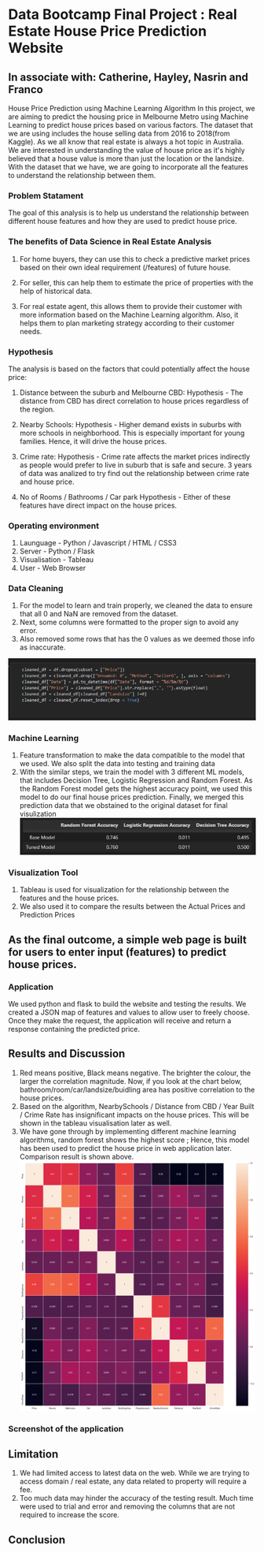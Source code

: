 # Data Bootcamp Final Project : Real Estate House Price Prediction Website
## In associate with: Catherine, Hayley, Nasrin and Franco

House Price Prediction using Machine Learning Algorithm
In this project, we are aiming to predict the housing price in Melbourne Metro using Machine Learning to predict house prices based on various factors. The dataset that we are using includes the house selling data from 2016 to 2018(from Kaggle).
As we all know that real estate is always a hot topic in Australia. We are interested in understanding the value of house price as it's highly believed that a house value is more than just the location or the landsize. With the dataset that we have, we are going to incorporate all the features to understand the relationship between them. 


### Problem Statament
The goal of this analysis is to help us understand the relationship between different house features and how they are used to predict house price.

### The benefits of Data Science in Real Estate Analysis
1. For home buyers, they can use this to check a predictive market prices based on their own ideal requirement (/features) of future house. 

2. For seller, this can help them to estimate the price of properties with the help of historical data. 

3. For real estate agent, this allows them to provide their customer with more information based on the Machine Learning algorithm. Also, it helps them to plan marketing strategy according to their customer needs.

### Hypothesis
The analysis is based on the factors that could potentially affect the house price:
1. Distance between the suburb and Melbourne CBD: 
   Hypothesis - The distance from CBD has direct correlation to house prices regardless of the region. 
	
2. Nearby Schools:
   Hypothesis - Higher demand exists in suburbs with more schools in neighborhood. This is especially important for young families. Hence, it will drive the house prices.

3. Crime rate: 
   Hypothesis - Crime rate affects the market prices indirectly as people would prefer to live in suburb that is safe and secure. 3 years of data was analized to try find out the relationship between crime rate and house price.

4. No of Rooms / Bathrooms / Car park
   Hypothesis - Either of these features have direct impact on the house prices.



### Operating environment
1. Launguage - Python / Javascript / HTML / CSS3
2. Server - Python / Flask
3. Visualisation - Tableau
4. User - Web Browser

### Data Cleaning
1. For the model to learn and train properly, we cleaned the data to ensure that all 0 and NaN are removed from the dataset.
2. Next, some columns were formatted to the proper sign to avoid any error.
3. Also removed some rows that has the 0 values as we deemed those info as inaccurate.

![cleaning image](images/datacleaning.PNG)

### Machine Learning
1. Feature transformation to make the data compatible to the model that we used. We also split the data into testing and training data
2. With the similar steps, we train the model with 3 different ML models, that includes Decision Tree, Logistic Regression and Random Forest. As the Random Forest model gets the highest accuracy point, we used this model to do our final house prices prediction. Finally, we merged this prediction data that we obstained to the original dataset for final visulization
![comparison image](images/comparison.png)


### Visualization Tool
1. Tableau is used for visualization for the relationship between the features and the house prices. 
2. We also used it to compare the results between the Actual Prices and Prediction Prices

## As the final outcome, a simple web page is built for users to enter input (features) to predict house prices.
### Application
We used python and flask to build the website and testing the results. We created a JSON map of features and values to allow user to freely choose. Once they make the request, the application will receive and return a response containing the predicted price.


## Results and Discussion
1. Red means positive, Black means negative. The brighter the colour, the larger the correlation magnitude. Now, if you look at the chart below, bathroom/room/car/landsize/buidling area has positive correlation to the house prices. 
2. Based on the algorithm, NearbySchools / Distance from CBD / Year Built / Crime Rate has insignificant impacts on the house prices. This will be shown in the tableau visualisation later as well. 
3. We have gone through by implementing different machine learning algorithms, random forest shows the highest score ; Hence, this model has been used to predict the house price in web application later. Comparison result is shown above.
![comparison image](images/heatmap.PNG)

### Screenshot of the application







## Limitation
1. We had limited access to latest data on the web. While we are trying to access domain / real estate, any data related to property will require a fee. 
2. Too much data may hinder the accuracy of the testing result. Much time were used to trial and error and removing the columns that are not required to increase the score. 


## Conclusion


